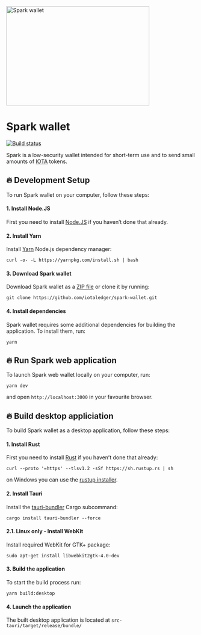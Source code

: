 <img src="https://raw.githubusercontent.com/iotaledger/spark-wallet/master/assets/spark-wallet.jpg" alt="Spark wallet" width="380" height="264"/>

# Spark wallet

<p>
  <a href="https://github.com/iotaledger/spark-wallet/actions?query=workflow%3ATests"><img src="https://github.com/iotaledger/spark-wallet/workflows/Tests/badge.svg" alt="Build status"></a>
</p>

Spark is a low-security wallet intended for short-term use and to send small amounts of [IOTA](https://www.iota.org) tokens.

## 🔥 Development Setup

To run Spark wallet on your computer, follow these steps:

#### 1. Install Node.JS

First you need to install [Node.JS](https://nodejs.org) if you haven’t done that already.

#### 2. Install Yarn

Install [Yarn](https://yarnpkg.com/) Node.js dependency manager:

```
curl -o- -L https://yarnpkg.com/install.sh | bash
```

#### 3. Download Spark wallet

Download Spark wallet as a [ZIP file](https://github.com/iotaledger/spark-wallet/archive/master.zip) or clone it by running:

```
git clone https://github.com/iotaledger/spark-wallet.git
```

#### 4. Install dependencies

Spark wallet requires some additional dependencies for building the application. To install them, run:

```
yarn
```

## 🔥 Run Spark web application

To launch Spark web wallet locally on your computer, run:

```
yarn dev
```

and open `http://localhost:3000` in your favourite browser.

## 🔥 Build desktop appliciation

To build Spark wallet as a desktop application, follow these steps:

#### 1. Install Rust

First you need to install [Rust](https://www.rust-lang.org/) if you haven’t done that already:

```
curl --proto '=https' --tlsv1.2 -sSf https://sh.rustup.rs | sh
```
on Windows you can use the [rustup installer](https://rustup.rs).

#### 2. Install Tauri

Install the [tauri-bundler](https://crates.io/crates/tauri-bundler) Cargo subcommand:

```
cargo install tauri-bundler --force
```

#### 2.1. Linux only - Install WebKit

Install required WebKit for GTK+ package:

```
sudo apt-get install libwebkit2gtk-4.0-dev
```

#### 3. Build the application

To start the build process run:

```
yarn build:desktop
```

#### 4. Launch the application

The built desktop application is located at `src-tauri/target/release/bundle/`
